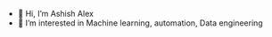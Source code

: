 - 👋 Hi, I’m Ashish Alex
- 👀 I’m interested in Machine learning, automation, Data engineering


<!---
ashish10alex/ashish10alex is a ✨ special ✨ repository because its `README.md` (this file) appears on your GitHub profile.
You can click the Preview link to take a look at your changes.
--->
